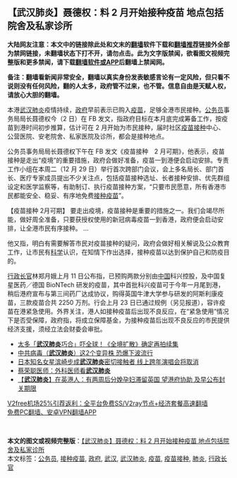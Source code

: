  <h2>【武汉肺炎】聂德权：料 2 月开始接种疫苗 地点包括院舍及私家诊所</h2> <p class="notice"><b>大陆网友注意：本文中的链接除此处和文末的<a href="https://github.com/bannedbook/fanqiang" >翻墙</a>软件下载和<a href="https://github.com/killgcd/justmysocks/blob/master/README.md">翻墙推荐</a>链接外全部为禁网链接，未翻墙状态下打不开，请勿点击。此为文字版禁闻，欲看图文视频完整版和更多禁闻，请下载<a href="https://github.com/bannedbook/fanqiang">翻墙软件或APP</a>后翻墙上禁闻网。</p><p>备注：翻墙看新闻非常安全，翻墙以真实身份发表敏感言论有一定风险，但只看不说则没有任何风险，翻的人太多，政府管不过来，也不管。信息自由是天赋人权，请放心大胆的翻墙。</b></p>  <div class="entry">  <p>本港<a href="https://www.bannedbook.org/bnews/tag/%e6%ad%a6%e6%b1%89/" class="st_tag internal_tag" rel="tag" title="标签 武汉 下的日志">武汉</a><a href="https://www.bannedbook.org/bnews/tag/%e8%82%ba%e7%82%8e/" class="st_tag internal_tag" rel="tag" title="标签 肺炎 下的日志">肺炎</a>疫情持续，<a href="https://www.bannedbook.org/bnews/tag/%e6%94%bf%e5%ba%9c/" class="st_tag internal_tag" rel="tag" title="标签 政府 下的日志">政府</a>早前表示已购入<a href="https://www.bannedbook.org/bnews/tag/%e7%96%ab%e8%8b%97/" class="st_tag internal_tag" rel="tag" title="标签 疫苗 下的日志">疫苗</a>，足够全港市民接种。<a href="https://www.bannedbook.org/bnews/tag/%e5%85%ac%e5%8a%a1%e5%91%98/" class="st_tag internal_tag" rel="tag" title="标签 公务员 下的日志">公务员</a>事务局局长聂德权今（2 日）在 FB 发文，指政府目标在本月底完成筹备工作，按疫苗到港时间初步推算，估计可在 2 月开始为市民接种，届时社区<a href="https://www.bannedbook.org/bnews/tag/%E7%96%AB%E8%8B%97%E6%8E%A5%E7%A7%8D/" class="st_tag internal_tag" rel="tag" title="标签 疫苗接种 下的日志">疫苗接种</a>中心、公营医院、安老院舍、私家医院及诊所，都会是接种地点。</p> <p>公务员事务局局长聂德权下午在 FB 发文《疫苗接种　2 月可期》，他表示，疫苗接种是走出“疫境”的重要措施，政府会做好准备，疫苗一到港便会启动安排。专责工作小组在本周二（12 月 29 日）举行首次跨部门会议，会上多名局长、部门首长、医疗专家成员提出不少关注点，包括疫苗接种选址、长者接种安排、优先群组设定和医学监察等，有助制订、执行疫苗接种方案，“只要市民愿意，所有香港市民都能安全、稳妥、有序地免费<a href="https://www.bannedbook.org/bnews/tag/%E6%8E%A5%E7%A7%8D%E7%96%AB%E8%8B%97/" class="st_tag internal_tag" rel="tag" title="标签 接种疫苗 下的日志">接种疫苗</a>”。</p>  <p>【疫苗接种 2月可期】 要走出疫境，疫苗接种是重要的措施之一。我们会竭尽所能，做好周全准备，只要获授权使用的新冠病毒疫苗一到香港，政府便会启动安排，让全港市民有序接种。 &#8230;</p> <p>他又指，明白有需要解答市民对疫苗接种的疑问，政府会做好相关解说及公众教育工作，让市民有<span class='wp_keywordlink'><a href="https://www.bannedbook.org/forum11/topic309.html" title="禁片：“科学”的棍子" target="_blank">科学</a></span>认识，在知情下作出选择，接种疫苗以达到保护自己和防疫目的。</p>  <p><a href="https://www.bannedbook.org/bnews/tag/%e8%a1%8c%e6%94%bf%e9%95%bf%e5%ae%98/" class="st_tag internal_tag" rel="tag" title="标签 行政长官 下的日志">行政长官</a>林郑月娥上月 11 日公布指，已预购两款分别由<span class='wp_keywordlink_affiliate'><a href="https://www.bannedbook.org/" title="中国" target="_blank">中国</a></span>科兴控股，及中国复星医药／德国 BioNTech 研发的疫苗，其中首批科兴疫苗可于今年一月尾到港，稍后港府宣布与第三间药厂达成协议，购得英国牛津大学参与研发的阿斯利康疫苗，三款疫苗合共 2250 万剂。行会上月 23 日已通过规例（另见报道），容许疫苗在港紧急使用。外界关注，港人如接种疫苗后出现不良反应，在“紧急使用”情况下是否受保障，政府指，将成立保障基金，为接种疫苗后出现不良反应的市民提供经济支援，须经立法会财委会审批。</p> <ul class='op-related-articles' title='相关阅读'> <li><a href='https://www.bannedbook.org/bnews/yule/20210102/1459585.html' target='_blank'>太多「<b>武汉肺炎</b>巧合」吓全球！《全境扩散》确定再拍续集</a></li> <li><a href='https://www.bannedbook.org/bnews/comments/20210102/1459387.html' target='_blank'>中共病毒（<b>武汉肺炎</b>）这2个变异株 恐爆下波流行</a></li> <li><a href='https://www.bannedbook.org/bnews/yule/20201230/1457385.html' target='_blank'>日本知名女星滨崎步成<b>武汉肺炎</b>密切接触者 线上跨年演唱会将取消</a></li> <li><a href='https://www.bannedbook.org/bnews/taiwannews/20201229/1456904.html' target='_blank'>蔡荣聪医师：外科医师看<b>武汉肺炎</b></a></li> <li><a href='https://www.bannedbook.org/bnews/comments/20201229/1456671.html' target='_blank'>【<b>武汉肺炎</b>】在英港人：有两周后分娩孕妇滞留英国 望港府协助 及早公布封关期限</a></li> </ul> <p class="texttj"> <a href="https://www.bannedbook.org/forum23/topic22702.html" target="_blank">V2free机场25%引荐返利：全平台免费SS/V2ray节点+经济套餐高速翻墙</a><br/> <a href="https://github.com/bannedbook/fanqiang/wiki/%E7%A6%81%E9%97%BB%E7%BD%91%E5%AE%89%E5%8D%93%E7%BF%BB%E5%A2%99%E6%96%B0%E9%97%BBAPP" target="_blank">免费PC翻墙、安卓VPN翻墙APP</a></p><p> </p> <a name='sharetosocial'></a>       <div><b>本文的图文或视频完整版</b>：<a href='https://www.bannedbook.org/bnews/comments/20210102/1459823.html'>【武汉肺炎】聂德权：料 2 月开始接种疫苗 地点包括院舍及私家诊所</a></div>  </div><!--END ENTRY--> <div class="postfooter"> <div>本文标签：<a href="https://www.bannedbook.org/bnews/tag/%e5%85%ac%e5%8a%a1%e5%91%98/" rel="tag">公务员</a>, <a href="https://www.bannedbook.org/bnews/tag/%E6%8E%A5%E7%A7%8D%E7%96%AB%E8%8B%97/" rel="tag">接种疫苗</a>, <a href="https://www.bannedbook.org/bnews/tag/%e6%94%bf%e5%ba%9c/" rel="tag">政府</a>, <a href="https://www.bannedbook.org/bnews/tag/%e6%ad%a6%e6%b1%89/" rel="tag">武汉</a>, <a href="https://www.bannedbook.org/bnews/tag/%e6%ad%a6%e6%b1%89%e8%82%ba%e7%82%8e/" rel="tag">武汉肺炎</a>, <a href="https://www.bannedbook.org/bnews/tag/%e7%96%ab%e8%8b%97/" rel="tag">疫苗</a>, <a href="https://www.bannedbook.org/bnews/tag/%E7%96%AB%E8%8B%97%E6%8E%A5%E7%A7%8D/" rel="tag">疫苗接种</a>, <a href="https://www.bannedbook.org/bnews/tag/%e8%82%ba%e7%82%8e/" rel="tag">肺炎</a>, <a href="https://www.bannedbook.org/bnews/tag/%e8%a1%8c%e6%94%bf%e9%95%bf%e5%ae%98/" rel="tag">行政长官</a></div>  </div><!--END POSTFOOTER--> 